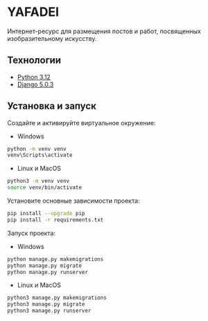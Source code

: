 # YAFADEI
Интернет-ресурс для размещения постов и работ, посвященных изобразительному искусству.

## Технологии 

- [Python 3.12](https://www.python.org/)
- [Django 5.0.3](https://www.djangoproject.com/) 

## Установка и запуск 
Создайте и активируйте виртуальное окружение:
* Windows

```sh
python -m venv venv
venv\Scripts\activate
```
* Linux и MacOS

```sh
python3 -m venv venv
source venv/bin/activate
```
Установите основные зависимости проекта:
```sh
pip install --upgrade pip
pip install -r requirements.txt
```
Запуск проекта:
* Windows
```sh
python manage.py makemigrations
python manage.py migrate
python manage.py runserver
```
* Linux и MacOS
```sh
python3 manage.py makemigrations
python3 manage.py migrate
python3 manage.py runserver
```